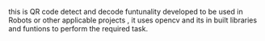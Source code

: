 this is QR code detect and decode funtunality developed to be used in Robots or other applicable projects , it uses opencv and its in built libraries and funtions to perform the required task.
